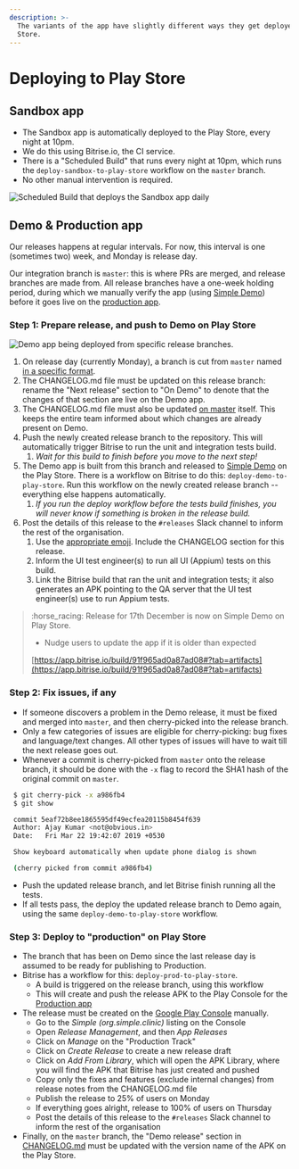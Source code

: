 ```yaml
---
description: >-
  The variants of the app have slightly different ways they get deployed to the
  Store.
---
```


# Deploying to Play Store

## Sandbox app

* The Sandbox app is automatically deployed to the Play Store, every night at 10pm.
* We do this using Bitrise.io, the CI service.&#x20;
* There is a "Scheduled Build" that runs every night at 10pm, which runs the `deploy-sandbox-to-play-store` workflow on the `master` branch.
* No other manual intervention is required.

![Scheduled Build that deploys the Sandbox app daily](../../.gitbook/assets/screenshot-2019-05-07-at-15.39.35.png)

## Demo & Production app

Our releases happens at regular intervals. For now, this interval is one (sometimes two) week, and Monday is release day.

Our integration branch is `master`: this is where PRs are merged, and release branches are made from. All release branches have a one-week holding period, during which we manually verify the app (using [Simple Demo](https://play.google.com/store/apps/details?id=org.simple.clinic.staging)) before it goes live on the [production app](https://play.google.com/store/apps/details?id=org.simple.clinic).

### Step 1: Prepare release, and push to Demo on Play Store

![Demo app being deployed from specific release branches.](../../.gitbook/assets/screenshot-2019-05-07-at-15.46.24.png)

1. On release day (currently Monday), a branch is cut from `master` named [in a specific format](conventions.md#release-branches).
2. The CHANGELOG.md file must be updated on this release branch: rename the "Next release" section to "On Demo" to denote that the changes of that section are live on the Demo app.
3. The CHANGELOG.md file must also be updated [on master](https://github.com/simpledotorg/simple-android/blob/master/CHANGELOG.md) itself. This keeps the entire team informed about which changes are already present on Demo.
4. Push the newly created release branch to the repository. This will automatically trigger Bitrise to run the unit and integration tests build.&#x20;
   1. _Wait for this build to finish before you move to the next step!_
5. The Demo app is built from this branch and released to [Simple Demo](https://play.google.com/store/apps/details?id=org.simple.clinic.staging) on the Play Store. There is a workflow on Bitrise to do this: `deploy-demo-to-play-store`. Run this workflow on the newly created release branch -- everything else happens automatically.&#x20;
   1. _If you run the deploy workflow before the tests build finishes, you will never know if something is broken in the release build._
6. Post the details of this release to the `#releases` Slack channel to inform the rest of the organisation.
   1. Use the [appropriate emoji](../publishing-release-notes/#release-emojis). Include the CHANGELOG section for this release.
   2. Inform the UI test engineer(s) to run all UI (Appium) tests on this build.
   3. Link the Bitrise build that ran the unit and integration tests; it also generates an APK pointing to the QA server that the UI test engineer(s) use to run Appium tests.

> :horse\_racing: Release for 17th December is now on Simple Demo on Play Store.
>
> * Nudge users to update the app if it is older than expected
>
> [https://app.bitrise.io/build/91f965ad0a87ad08#?tab=artifacts](https://app.bitrise.io/build/91f965ad0a87ad08#?tab=artifacts)

### Step 2: Fix issues, if any

* If someone discovers a problem in the Demo release, it must be fixed and merged into `master`, and then cherry-picked into the release branch.
* Only a few categories of issues are eligible for cherry-picking: bug fixes and language/text changes. All other types of issues will have to wait till the next release goes out.
* Whenever a commit is cherry-picked from `master` onto the release branch, it should be done with the `-x` flag to record the SHA1 hash of the original commit on `master`.

```bash
 $ git cherry-pick -x a986fb4
 $ git show 

 commit 5eaf72b8ee1865595df49ecfea20115b8454f639
 Author: Ajay Kumar <not@obvious.in>
 Date:   Fri Mar 22 19:42:07 2019 +0530

 Show keyboard automatically when update phone dialog is shown

 (cherry picked from commit a986fb4)
```

* Push the updated release branch, and let Bitrise finish running all the tests.
* If all tests pass, the deploy the updated release branch to Demo again, using the same `deploy-demo-to-play-store` workflow.

### Step 3: Deploy to "production" on Play Store

* The branch that has been on Demo since the last release day is assumed to be ready for publishing to Production.
* Bitrise has a workflow for this: `deploy-prod-to-play-store`.&#x20;
  * A build is triggered on the release branch, using this workflow&#x20;
  * This will create and push the release APK to the Play Console for the [Production app](https://play.google.com/store/apps/details?id=org.simple.clinic)
* The release must be created on the [Google Play Console](https://play.google.com/apps/publish) manually.
  * Go to the _Simple (org.simple.clinic)_ listing on the Console
  * Open _Release Management_, and then _App Releases_
  * Click on _Manage_ on the "Production Track"
  * Click on _Create Release_ to create a new release draft
  * Click on _Add From Library_, which will open the APK Library, where you will find the APK that Bitrise has just created and pushed
  * Copy only the fixes and features (exclude internal changes) from release notes from the CHANGELOG.md file
  * Publish the release to 25% of users on Monday
  * If everything goes alright, release to 100% of users on Thursday
  * Post the details of this release to the `#releases` Slack channel to inform the rest of the organisation
* Finally, on the `master` branch, the "Demo release" section in [CHANGELOG.md](https://github.com/simpledotorg/simple-android/blob/master/CHANGELOG.md) must be updated with the version name of the APK on the Play Store.
